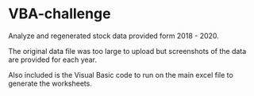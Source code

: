 # VBA-challenge

Analyze and regenerated stock data provided form 2018 - 2020.

The original data file was too large to upload but screenshots of the data are provided for each year.

Also included is the Visual Basic code to run on the main excel file to generate the worksheets.
